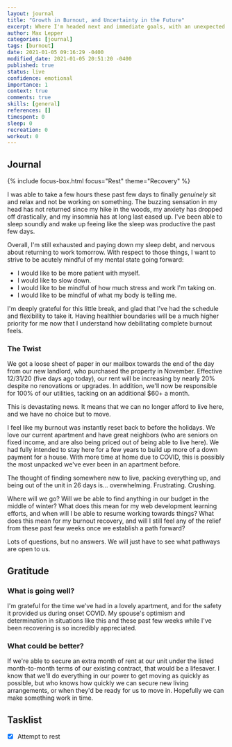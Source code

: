 ```yaml
---
layout: journal
title: "Growth in Burnout, and Uncertainty in the Future"
excerpt: Where I'm headed next and immediate goals, with an unexpected twist at the end.
author: Max Lepper
categories: [journal]
tags: [burnout]
date: 2021-01-05 09:16:29 -0400
modified_date: 2021-01-05 20:51:20 -0400
published: true
status: live
confidence: emotional
importance: 1
context: true
comments: true
skills: [general]
references: []
timespent: 0
sleep: 0
recreation: 0
workout: 0
---
```


## Journal

{% include focus-box.html focus="Rest" theme="Recovery" %}

I was able to take a few hours these past few days to finally _genuinely_ sit and relax and not be working on something. The buzzing sensation in my head has not returned since my hike in the woods, my anxiety has dropped off drastically, and my insomnia has at long last eased up. I've been able to sleep soundly and wake up feeing like the sleep was productive the past few days.

Overall, I'm still exhausted and paying down my sleep debt, and nervous about returning to work tomorrow. With respect to those things, I want to strive to be acutely mindful of my mental state going forward:

- I would like to be more patient with myself.
- I would like to slow down.
- I would like to be mindful of how much stress and work I'm taking on.
- I would like to be mindful of what my body is telling me.

I'm deeply grateful for this little break, and glad that I've had the schedule and flexibility to take it. Having healthier boundaries will be a much higher priority for me now that I understand how debilitating complete burnout feels.

### The Twist

We got a loose sheet of paper in our mailbox towards the end of the day from our new landlord, who purchased the property in November. Effective 12/31/20 (five days ago today), our rent will be increasing by nearly 20% despite no renovations or upgrades. In addition, we'll now be responsible for 100% of our utilities, tacking on an additional $60+ a month.

This is devastating news. It means that we can no longer afford to live here, and we have no choice but to move.

I feel like my burnout was instantly reset back to before the holidays. We love our current apartment and have great neighbors (who are seniors on fixed income, and are also being priced out of being able to live here). We had fully intended to stay here for a few years to build up more of a down payment for a house. With more time at home due to COVID, this is possibly the most unpacked we've ever been in an apartment before.

The thought of finding somewhere new to live, packing everything up, and being out of the unit in 26 days is... overwhelming. Frustrating. Crushing.

Where will we go? Will we be able to find anything in our budget in the middle of winter? What does this mean for my web development learning efforts, and when will I be able to resume working towards things? What does this mean for my burnout recovery, and will I still feel any of the relief from these past few weeks once we establish a path forward?

Lots of questions, but no answers. We will just have to see what pathways are open to us.

## Gratitude

### What is going well?

I'm grateful for the time we've had in a lovely apartment, and for the safety it provided us during onset COVID. My spouse's optimism and determination in situations like this and these past few weeks while I've been recovering is so incredibly appreciated.

### What could be better?

If we're able to secure an extra month of rent at our unit under the listed month-to-month terms of our existing contract, that would be a lifesaver. I know that we'll do everything in our power to get moving as quickly as possible, but who knows how quickly we can secure new living arrangements, or when they'd be ready for us to move in. Hopefully we can make something work in time.

## Tasklist

- [x] Attempt to rest
